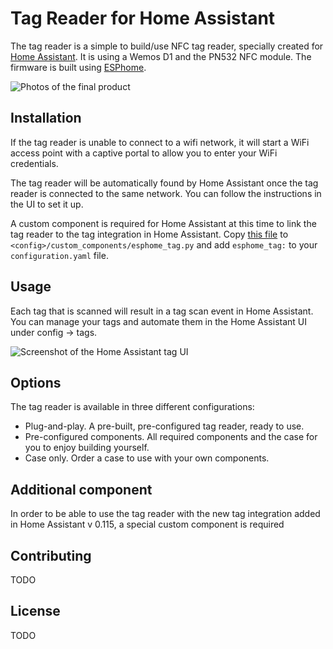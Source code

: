 # Tag Reader for Home Assistant

The tag reader is a simple to build/use NFC tag reader, specially created for [Home Assistant](https://www.home-assistant.io). It is using a Wemos D1 and the PN532 NFC module. The firmware is built using [ESPhome](https://www.esphome.io).

![Photos of the final product](https://raw.githubusercontent.com/adonno/tagreader/master/docs/cases.jpg)

## Installation

If the tag reader is unable to connect to a wifi network, it will start a WiFi access point with a captive portal to allow you to enter your WiFi credentials.

The tag reader will be automatically found by Home Assistant once the tag reader is connected to the same network. You can follow the instructions in the UI to set it up.

A custom component is required for Home Assistant at this time to link the tag reader to the tag integration in Home Assistant. Copy [this file](https://raw.githubusercontent.com/adonno/tagreader/master/custom_components/esphome_tag.py) to `<config>/custom_components/esphome_tag.py` and add `esphome_tag:` to your `configuration.yaml` file.

## Usage

Each tag that is scanned will result in a tag scan event in Home Assistant. You can manage your tags and automate them in the Home Assistant UI under config -> tags.

![Screenshot of the Home Assistant tag UI](https://raw.githubusercontent.com/adonno/tagreader/master/docs/tag-ui.gif)

## Options

The tag reader is available in three different configurations:

- Plug-and-play. A pre-built, pre-configured tag reader, ready to use.
- Pre-configured components. All required components and the case for you to enjoy building yourself.
- Case only. Order a case to use with your own components.

## Additional component

In order to be able to use the tag reader with the new tag integration added in Home Assistant v 0.115, a special custom component is required

## Contributing

TODO

## License

TODO

